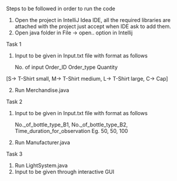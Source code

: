 Steps to be followed in order to run the code
1. Open the project in IntelliJ Idea IDE, all the required libraries are attached with the project just accept when IDE ask to add them.
2. Open java folder in File -> open..  option in Intellij

Task 1 
1. Input to be given in Input.txt file with format as follows

	No. of input
	Order_ID Order_type Quantity


[S-> T-Shirt small, M-> T-Shirt medium, L-> T-Shirt large, C-> Cap]

2. Run Merchandise.java 

Task 2
1. Input to be given in Input.txt file with format as follows

	No._of_bottle_type_B1,  No._of_bottle_type_B2,  Time_duration_for_observation
	Eg. 50, 50, 100

2. Run Manufacturer.java 

Task 3 
1. Run LightSystem.java
2. Input to be given through interactive GUI 
	
